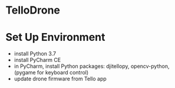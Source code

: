 # TelloDrone

# Set Up Environment
- install Python 3.7
- install PyCharm CE
- in PyCharm, install Python packages: djitellopy, opencv-python, (pygame for keyboard control)
- update drone firmware from Tello app
